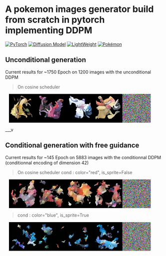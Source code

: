 # A pokemon images generator build from scratch in pytorch implementing DDPM

[![PyTorch](https://img.shields.io/badge/PyTorch-2.x-EE4C2C?logo=pytorch&logoColor=white&style=flat-square)](https://pytorch.org)
[![Diffusion Model](https://img.shields.io/badge/Diffusion-Model-9966CC?logo=ai&logoColor=white&style=flat-square)](https://arxiv.org/abs/2006.11239)
[![LightWeight](https://img.shields.io/badge/Size-41Ko-brightgreen?logo=feather&style=flat-square)](https://github.com)
[![Pokémon](https://img.shields.io/badge/Pokémon-API-FFCB05?logo=pokemon&logoColor=white&style=flat-square)](https://pokeapi.co)


## Unconditional generation
Current results for ~1750 Epoch on 1200 images with the unconditional DDPM 

> On cosine scheduler
<p align="center" style="display: flex; justify-content: center; width:95%">
  <img src="./backend/samples/generated_samples_1700.png" width="76%" alt="Chat demo" />
  <img src="./backend/video_samples/diffusion_process_1700.gif" width="19%" alt="Chat demo" />
</p>


___v
## Conditional generation with free guidance
Current results for ~145 Epoch on 5883 images with the conditionnal DDPM (conditionnal encoding of dimension 42) 

> On cosine scheduler
> cond : color="red", is_sprite=False
<p align="center" style="display: flex; justify-content: center; width:95%">
  <img src="./backend/samples/generated_samples_official.png" width="76%" alt="Chat demo" />
  <img src="./backend/video_samples/diffusion_process_official.gif" width="19%" alt="Chat demo" />
</p>

> cond : color="blue", is_sprite=True
<p align="center" style="display: flex; justify-content: center; width:95%">
  <img src="./backend/samples/generated_samples_blue_sprite.png" width="76%" alt="Chat demo" />
  <img src="./backend/video_samples/diffusion_process_blue_sprite.gif" width="19%" alt="Chat demo" />
</p>